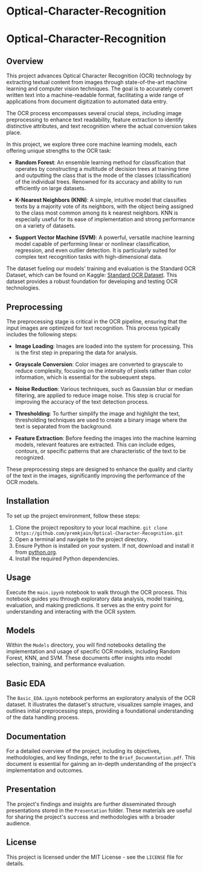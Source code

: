 # Optical-Character-Recognition

# Optical-Character-Recognition

## Overview
This project advances Optical Character Recognition (OCR) technology by extracting textual content from images through state-of-the-art machine learning and computer vision techniques. The goal is to accurately convert written text into a machine-readable format, facilitating a wide range of applications from document digitization to automated data entry.

The OCR process encompasses several crucial steps, including image preprocessing to enhance text readability, feature extraction to identify distinctive attributes, and text recognition where the actual conversion takes place.

In this project, we explore three core machine learning models, each offering unique strengths to the OCR task:

- **Random Forest**: An ensemble learning method for classification that operates by constructing a multitude of decision trees at training time and outputting the class that is the mode of the classes (classification) of the individual trees. Renowned for its accuracy and ability to run efficiently on large datasets.

- **K-Nearest Neighbors (KNN)**: A simple, intuitive model that classifies texts by a majority vote of its neighbors, with the object being assigned to the class most common among its k nearest neighbors. KNN is especially useful for its ease of implementation and strong performance on a variety of datasets.

- **Support Vector Machine (SVM)**: A powerful, versatile machine learning model capable of performing linear or nonlinear classification, regression, and even outlier detection. It is particularly suited for complex text recognition tasks with high-dimensional data.

The dataset fueling our models' training and evaluation is the Standard OCR Dataset, which can be found on Kaggle: [Standard OCR Dataset](https://www.kaggle.com/datasets/preatcher/standard-ocr-dataset). This dataset provides a robust foundation for developing and testing OCR technologies.

## Preprocessing
The preprocessing stage is critical in the OCR pipeline, ensuring that the input images are optimized for text recognition. This process typically includes the following steps:

- **Image Loading**: Images are loaded into the system for processing. This is the first step in preparing the data for analysis.

- **Grayscale Conversion**: Color images are converted to grayscale to reduce complexity, focusing on the intensity of pixels rather than color information, which is essential for the subsequent steps.

- **Noise Reduction**: Various techniques, such as Gaussian blur or median filtering, are applied to reduce image noise. This step is crucial for improving the accuracy of the text detection process.

- **Thresholding**: To further simplify the image and highlight the text, thresholding techniques are used to create a binary image where the text is separated from the background.

- **Feature Extraction**: Before feeding the images into the machine learning models, relevant features are extracted. This can include edges, contours, or specific patterns that are characteristic of the text to be recognized.

These preprocessing steps are designed to enhance the quality and clarity of the text in the images, significantly improving the performance of the OCR models.

## Installation
To set up the project environment, follow these steps:
1. Clone the project repository to your local machine.
        ```
        git clone https://github.com/premkjain/Optical-Character-Recognition.git
        ```
2. Open a terminal and navigate to the project directory.
3. Ensure Python is installed on your system. If not, download and install it from [python.org](https://www.python.org/downloads/).
4. Install the required Python dependencies.

## Usage
Execute the `main.ipynb` notebook to walk through the OCR process. This notebook guides you through exploratory data analysis, model training, evaluation, and making predictions. It serves as the entry point for understanding and interacting with the OCR system.

## Models
Within the `Models` directory, you will find notebooks detailing the implementation and usage of specific OCR models, including Random Forest, KNN, and SVM. These documents offer insights into model selection, training, and performance evaluation.

## Basic EDA
The `Basic_EDA.ipynb` notebook performs an exploratory analysis of the OCR dataset. It illustrates the dataset's structure, visualizes sample images, and outlines initial preprocessing steps, providing a foundational understanding of the data handling process.

## Documentation
For a detailed overview of the project, including its objectives, methodologies, and key findings, refer to the `Brief_Documentation.pdf`. This document is essential for gaining an in-depth understanding of the project's implementation and outcomes.

## Presentation
The project's findings and insights are further disseminated through presentations stored in the `Presentation` folder. These materials are useful for sharing the project's success and methodologies with a broader audience.

## License
This project is licensed under the MIT License - see the `LICENSE` file for details.
